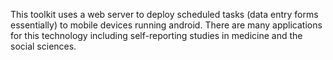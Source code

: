 This toolkit uses a web server to deploy scheduled tasks (data entry forms essentially) to mobile devices running android. There are many applications for this technology including self-reporting studies in medicine and the social sciences.